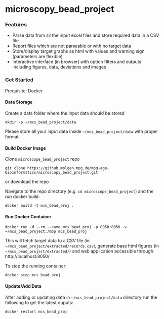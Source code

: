 # microscopy_bead_project

### Features
- Parse data from all the input excel files and store required data in a CSV file
- Report files which are not parseable or with no target data
- Store/display target graphs as html with values and warning sign (parameters are flexible)
- Interactive interface (in browser) with option filters and outputs including figures, data, deviations and images

### Get Started

Prequisite: Docker

#### Data Storage

Create a data folder where the input data should be stored
```
mkdir -p ~/mcs_bead_project/data
```

Please store all your input data inside `~/mcs_bead_project/data` with proper format.

#### Build Docker Image

Clone `microscope_bead_project` repo
```
git clone https://github.molgen.mpg.de/mpg-age-bioinformatics/microscopy_bead_project.git
```
or download the repo

Navigate to the repo directory (e.g. `cd microscope_bead_project`) and the run docker build:
```
docker build -t mcs_bead_proj .
```

#### Run Docker Container

```
docker run -d --rm --name mcs_bead_proj -p 8050:8050 -v ~/mcs_bead_project:/mbp mcs_bead_proj
```
This will fetch target data to a CSV file (in `~/mcs_bead_project/extracted/records.csv`), generate base html figures (in `~/mcs_bead_project/extracted/`) and web application accessible through: http://localhost:8050/

To stop the running container:
```
docker stop mcs_bead_proj
```

#### Update/Add Data

After adding or updating data in `~/mcs_bead_project/data` directory run the following to get the latest ouputs:
```
docker restart mcs_bead_proj
```

